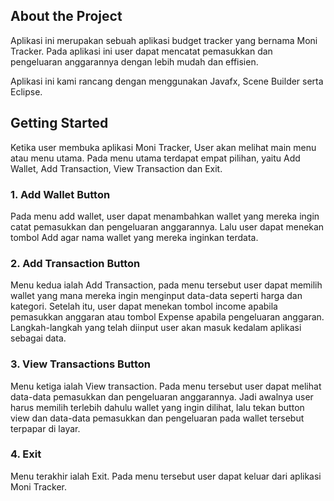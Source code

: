 ## About the Project
Aplikasi ini merupakan sebuah aplikasi budget tracker yang bernama Moni Tracker.  Pada aplikasi ini user dapat mencatat pemasukkan dan pengeluaran anggarannya dengan lebih mudah dan effisien.  

Aplikasi ini kami rancang dengan menggunakan Javafx, Scene Builder serta Eclipse.


## Getting Started
Ketika user membuka aplikasi Moni Tracker, User akan melihat main menu atau menu utama. Pada menu utama terdapat empat pilihan, yaitu Add Wallet, Add Transaction, View Transaction dan Exit. 

### 1. Add Wallet Button
Pada menu add wallet, user dapat menambahkan wallet yang mereka ingin catat pemasukkan dan pengeluaran anggarannya.  Lalu user dapat menekan tombol Add agar nama wallet yang mereka inginkan terdata. 

### 2. Add Transaction Button
Menu kedua ialah Add Transaction, pada menu tersebut user dapat memilih wallet yang mana mereka ingin menginput data-data seperti harga dan kategori. Setelah itu,  user dapat menekan tombol income apabila pemasukkan anggaran atau tombol Expense apabila pengeluaran anggaran. Langkah-langkah yang telah diinput user akan masuk kedalam aplikasi sebagai data. 

### 3. View Transactions Button
Menu ketiga ialah View transaction. Pada menu tersebut user dapat melihat data-data pemasukkan dan pengeluaran anggarannya. Jadi awalnya user harus memilih terlebih dahulu wallet yang ingin dilihat, lalu tekan button view dan data-data pemasukkan dan pengeluaran pada wallet tersebut terpapar di layar. 

### 4. Exit
Menu terakhir ialah Exit. Pada menu tersebut user dapat keluar dari aplikasi Moni Tracker.
